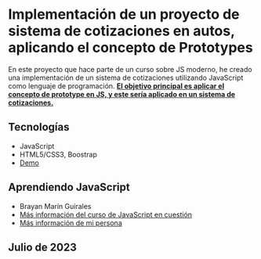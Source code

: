 # Implementación de un proyecto de sistema de cotizaciones en autos, aplicando el concepto de Prototypes

En este proyecto que hace parte de un curso sobre JS moderno, he creado una implementación de un sistema de cotizaciones utilizando JavaScript como lenguaje de programación. <u><strong>El objetivo principal es aplicar el concepto de prototype en JS, y este sería aplicado en un sistema de cotizaciones.</strong></u>

## Tecnologías

- JavaScript
- HTML5/CSS3, Boostrap
- [Demo](https://segurosautosprototypejs.netlify.app/)
## Aprendiendo JavaScript

- Brayan Marín Guirales
- [Más información del curso de JavaScript en cuestión](https://www.udemy.com/course/javascript-moderno-guia-definitiva-construye-10-proyectos/)
- [Más información de mi persona](https://www.linkedin.com/in/brayan-marin-guirales/)

## Julio de 2023
